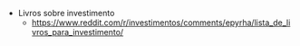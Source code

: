* Livros sobre investimento
  * https://www.reddit.com/r/investimentos/comments/epyrha/lista_de_livros_para_investimento/
